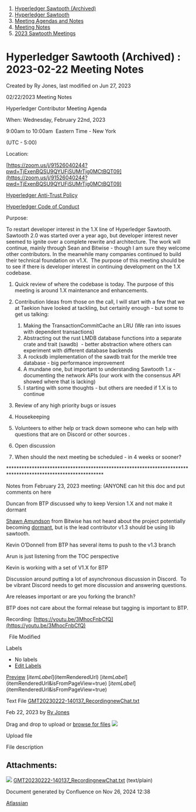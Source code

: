 1. [Hyperledger Sawtooth (Archived)](index.html)
2. [Hyperledger Sawtooth](Hyperledger-Sawtooth_20152342.html)
3. [Meeting Agendas and Notes](Meeting-Agendas-and-Notes_20154206.html)
4. [Meeting Notes](Meeting-Notes_20156244.html)
5. [2023 Sawtooth Meetings](2023-Sawtooth-Meetings_20156333.html)

# Hyperledger Sawtooth (Archived) : 2023-02-22 Meeting Notes

Created by Ry Jones, last modified on Jun 27, 2023

02/22/2023 Meeting Notes

Hyperledger Contributor Meeting Agenda

When: Wednesday, February 22nd, 2023 

9:00am to 10:00am  Eastern Time - New York

(UTC - 5:00) 

Location:

[https://zoom.us/j/91526040244?pwd=TjExenBQSU9QYUFjSUMrTjg0MCtBQT09](https://zoom.us/j/91526040244?pwd=TjExenBQSU9QYUFjSUMrTjg0MCtBQT09)

[Hyperledger Anti-Trust Policy](https://lf-hyperledger.atlassian.net/wiki/display/HYP/Hyperledger+AntiTrust+Policy)

[Hyperledger Code of Conduct](https://lf-hyperledger.atlassian.net/wiki/display/HYP/Hyperledger+Code+of+Conduct)

Purpose:

To restart developer interest in the 1.X line of Hyperledger Sawtooth.  Sawtooth 2.0 was started over a year ago, but developer interest never seemed to ignite over a complete rewrite and architecture. The work will continue, mainly through Sean and Bitwise - though I am sure they welcome other contributors. In the meanwhile many companies continued to build their technical foundation on v1.X.  The purpose of this meeting should be to see if there is developer interest in continuing development on the 1.X codebase.

1. Quick review of where the codebase is today. The purpose of this meeting is around 1.X maintenance and enhancements.
2. Contribution Ideas from those on the call, I will start with a few that we at Taekion have looked at tackling, but certainly enough - but some to get us talking:
   
   1. Making the TransactionCommitCache an LRU (We ran into issues with dependent transactions)
   2. Abstracting out the rust LMDB database functions into a separate crate and trait (sawdb)  - better abstraction where others can experiment with different database backends
   3. A rocksdb implementation of the sawdb trait for the merkle tree database - big performance improvement
   4. A mundane one, but important to understanding Sawtooth 1.x - documenting the network APIs (our work with the consensus API showed where that is lacking)
   5. I starting with some thoughts - but others are needed if 1.X is to continue
3. Review of any high priority bugs or issues
4. Housekeeping
5. Volunteers to either help or track down someone who can help with questions that are on Discord or other sources .
6. Open discussion
7. When should the next meeting be scheduled - in 4 weeks or sooner?

\*\*\*\*\*\*\*\*\*\*\*\*\*\*\*\*\*\*\*\*\*\*\*\*\*\*\*\*\*\*\*\*\*\*\*\*\*\*\*\*\*\*\*\*\*\*\*\*\*\*\*\*\*\*\*\*\*\*\*\*\*\*\*\*\*\*\*\*\*\*\*\*\*\*\*\*\*\*\*\*\*\*\*\*\*\*\*\*\*\*\*\*\*\*\*\*\*\*\*\*\*\*\*\*\*\*\*\**

Notes from February 23, 2023 meeting: (ANYONE can hit this doc and put comments on here 

Duncan from BTP discussed why to keep Version 1.X and not make it dormant

[Shawn Amundson](mailto:amundson@bitwise.io) from Bitwise has not heard about the project potentially becoming [dormant](https://toc.hyperledger.org/governing-documents/project-lifecycle.html), but is the lead contributor v1.3 should be using lib sawtooth.

Kevin O’Donnell from BTP has several items to push to the v1.3 branch

Arun is just listening from the TOC perspective

Kevin is working with a set of V1.X for BTP 

Discussion around putting a lot of asynchronous discussion in Discord.  To be vibrant Discord needs to get more discussion and answering questions.

Are releases important or are you forking the branch?  

BTP does not care about the formal release but tagging is important to BTP. 

Recording: [https://youtu.be/3MhocFnbCfQ](https://youtu.be/3MhocFnbCfQ)

  File Modified

Labels

- No labels
- [Edit Labels](# "Edit Labels")

[Preview]() [$itemLabel]($itemRenderedUrl) [$itemLabel]($itemRenderedUrl&isFromPageView=true) [$itemLabel]($itemRenderedUrl&isFromPageView=true)

Text File [GMT20230222-140137\_RecordingnewChat.txt](attachments/20154428/20156336.txt "Download")

Feb 22, 2023 by [Ry Jones](/wiki/people/557058:078cecfc-fb17-4d9a-8759-b5b74efa6850)

Drag and drop to upload or [browse for files]() ![](images/icons/wait.gif)

Upload file

File description

## Attachments:

![](images/icons/bullet_blue.gif) [GMT20230222-140137\_RecordingnewChat.txt](attachments/20154428/20156336.txt) (text/plain)

Document generated by Confluence on Nov 26, 2024 12:38

[Atlassian](http://www.atlassian.com/)
